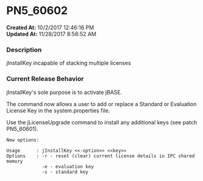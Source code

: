 # PN5_60602

**Created At:** 10/2/2017 12:46:16 PM  
**Updated At:** 11/28/2017 8:56:52 AM  


### Description

jInstallKey incapable of stacking multiple licenses



### Current Release Behavior

jInstallKey's sole purpose is to activate jBASE.

The command now allows a user to add or replace a Standard or Evaluation License Key in the system.properties file.

Use the jLicenseUpgrade command to install any additional keys (see patch PN5\_60601).

```
New options:

Usage      : jInstallKey <<-option>> <<key>>
Options    : -r - reset (clear) current license details in IPC shared memory
             -e - evaluation key
             -s - standard key
```
